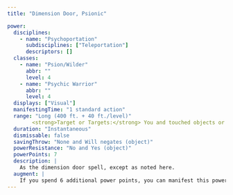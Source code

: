 ```yaml
---
title: "Dimension Door, Psionic"

power:
  disciplines:
    - name: "Psychoportation"
      subdisciplines: ["Teleportation"]
      descriptors: []
  classes:
    - name: "Psion/Wilder"
      abbr: ""
      level: 4
    - name: "Psychic Warrior"
      abbr: ""
      level: 4
  displays: ["Visual"]
  manifestingTime: "1 standard action"
  range: "Long (400 ft. + 40 ft./level)"
        <strong>Target or Targets:</strong> You and touched objects or other touched willing creatures
  duration: "Instantaneous"
  dismissable: false
  savingThrow: "None and Will negates (object)"
  powerResistance: "No and Yes (object)"
  powerPoints: 7
  description: |
    As the dimension door spell, except as noted here.
  augment: |
    If you spend 6 additional power points, you can manifest this power as a move action.
---
```

